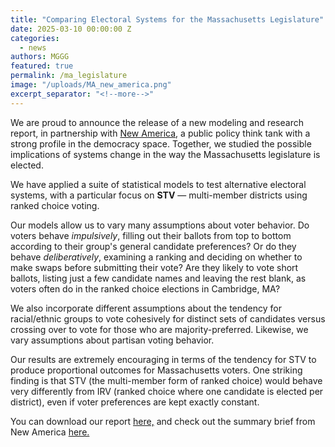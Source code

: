 ```yaml
---
title: "Comparing Electoral Systems for the Massachusetts Legislature"
date: 2025-03-10 00:00:00 Z
categories:
  - news
authors: MGGG
featured: true
permalink: /ma_legislature
image: "/uploads/MA_new_america.png"
excerpt_separator: "<!--more-->"
---
```


We are proud to announce the release of a new modeling and research report, in partnership with [New America](https://www.newamerica.org), a public policy think tank with a strong profile in the democracy space.  Together, we studied the possible implications of systems change in the way the Massachusetts legislature is elected.

We have applied a suite of statistical models to test alternative electoral systems, with a particular focus on **STV** &mdash; multi-member districts using ranked choice voting.  

<!--more-->
Our models allow us to vary many assumptions about voter behavior.  Do voters behave *impulsively*, filling out their ballots from top to bottom according to their group's general candidate preferences?  Or do they behave *deliberatively*, examining a ranking and deciding on whether to make swaps before submitting their vote?  Are they likely to vote short ballots, listing just a few candidate names and leaving the rest blank, as voters often do in the ranked choice elections in Cambridge, MA?  

We also incorporate different assumptions about the tendency for racial/ethnic groups to vote cohesively for distinct sets of candidates versus crossing over to vote for those who are majority-preferred.  Likewise, we vary assumptions about partisan voting behavior.  

Our results are extremely encouraging in terms of the tendency for STV to produce proportional outcomes for Massachusetts voters.  One striking finding is that STV (the multi-member form of ranked choice) would behave very differently from IRV (ranked choice where one candidate is elected per district), even if voter preferences are kept exactly constant.

You can download our report [here,](/MA-report) and check out the summary brief from New America [here.](https://www.newamerica.org/political-reform/briefs/enhancing-representation-in-massachusetts/)

